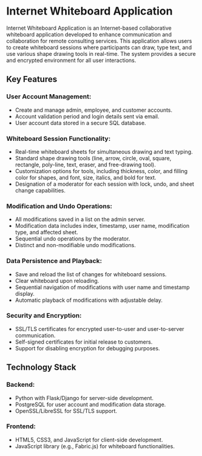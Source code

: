 # Internet Whiteboard Application 
Internet Whiteboard Application is an Internet-based collaborative whiteboard application developed to enhance communication and collaboration for remote consulting services. This application allows users to create whiteboard sessions where participants can draw, type text, and use various shape drawing tools in real-time. The system provides a secure and encrypted environment for all user interactions.

## Key Features
### User Account Management:
- Create and manage admin, employee, and customer accounts.
- Account validation period and login details sent via email.
- User account data stored in a secure SQL database.
### Whiteboard Session Functionality:
- Real-time whiteboard sheets for simultaneous drawing and text typing.
- Standard shape drawing tools (line, arrow, circle, oval, square, rectangle, poly-line, text, eraser, and free-drawing tool).
- Customization options for tools, including thickness, color, and filling color for shapes, and font, size, italics, and bold for text.
- Designation of a moderator for each session with lock, undo, and sheet change capabilities.
### Modification and Undo Operations:
- All modifications saved in a list on the admin server.
- Modification data includes index, timestamp, user name, modification type, and affected sheet.
- Sequential undo operations by the moderator.
- Distinct and non-modifiable undo modifications.
### Data Persistence and Playback:
- Save and reload the list of changes for whiteboard sessions.
- Clear whiteboard upon reloading.
- Sequential navigation of modifications with user name and timestamp display.
- Automatic playback of modifications with adjustable delay.
### Security and Encryption:
- SSL/TLS certificates for encrypted user-to-user and user-to-server communication.
- Self-signed certificates for initial release to customers.
- Support for disabling encryption for debugging purposes.

## Technology Stack
### Backend:
- Python with Flask/Django for server-side development.
- PostgreSQL for user account and modification data storage.
- OpenSSL/LibreSSL for SSL/TLS support.
### Frontend:
- HTML5, CSS3, and JavaScript for client-side development.
- JavaScript library (e.g., Fabric.js) for whiteboard functionalities.
